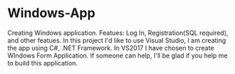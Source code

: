 # Windows-App
Creating Windows application. Featues: Log In, Registration(SQL required), and other featues.
In this project I'd like to use Visual Studio, I am creating the app using C#, .NET Framework. In VS2017 I have chosen to create WIndows Form Application.
If someone can help, I'll be glad if you help me to build this application.
